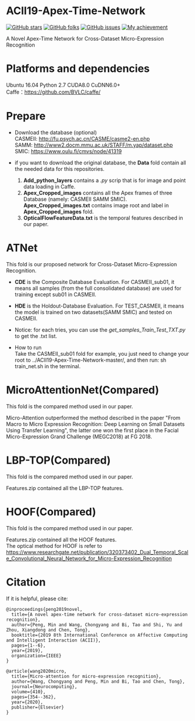 # ACII19-Apex-Time-Network
[![GitHub stars](https://img.shields.io/github/stars/Mvrjustid/ACII19-Apex-Time-Network)](https://github.com/Mvrjustid/ACII19-Apex-Time-Network)
[![GitHub folks](https://img.shields.io/github/forks/Mvrjustid/ACII19-Apex-Time-Network)](https://github.com/Mvrjustid/ACII19-Apex-Time-Network)
[![GitHub issues](https://img.shields.io/github/issues/Mvrjustid/ACII19-Apex-Time-Network)](https://github.com/Mvrjustid/ACII19-Apex-Time-Network/issues)
[![My achievement](https://img.shields.io/badge/Milestone-1st%20ACII-orange)](https://scholar.google.com/citations?user=H7VBxLgAAAAJ&hl=en)

A Novel Apex-Time Network for Cross-Dataset Micro-Expression Recognition
  
  
  
# Platforms and dependencies
Ubuntu 16.04  Python 2.7  CUDA8.0 CuDNN6.0+  
Caffe：https://github.com/BVLC/caffe/
  
  
  
# Prepare
* Download the database (optional)  
  CASMEII: http://fu.psych.ac.cn/CASME/casme2-en.php  
  SAMM: http://www2.docm.mmu.ac.uk/STAFF/m.yap/dataset.php  
  SMIC: https://www.oulu.fi/cmvs/node/41319  
  
* if you want to download the original database, the **Data** fold contain all the needed data for this repositories.  
  1. **Add_python_layers** contains a *.py* scrip that is for image and point data loading in Caffe.  
  2. **Apex_Cropped_images** contains all the Apex frames of three Database (namely: CASMEII   SAMM   SMIC).                  **Apex_Cropped_images.txt** contains image root and label in **Apex_Cropped_images** fold.  
  3. **OpticalFlowFeatureData.txt** is the temporal features described in our paper.  
    
  
  
# ATNet
This fold is our proposed network for Cross-Dataset Micro-Expression Recognition.  
  
* **CDE** is the Composite Database Evaluation. For CASMEII_sub01, it means all samples (from the full consolidated database) are used for training except sub01 in CASMEII.  
  
* **HDE** is the Holdout-Database Evaluation. For TEST_CASMEII, it means the model is trained on two datasets(SAMM SMIC) and tested on CASMEII.  

* Notice: for each tries, you can use the *get_samples_Train_Test_TXT.py* to get the .txt list.
  
* How to run  
Take the CASMEII_sub01 fold for example, you just need to change your root to ../ACII19-Apex-Time-Network-master/, and then run: 
sh train_net.sh 
in the terminal.  
  
  
# MicroAttentionNet(Compared)
This fold is the compared method used in our paper.  
  
Micro-Attention outperformed the method described in the paper "From Macro to Micro Expression Recognition: Deep Learning on Small Datasets Using Transfer Learning", the latter one won the first place in the Facial Micro-Expression Grand Challenge (MEGC2018) at FG 2018.
  
  
  
# LBP-TOP(Compared)
This fold is the compared method used in our paper.  
  
Features.zip contained all the LBP-TOP features.   
  
  
# HOOF(Compared)
This fold is the compared method used in our paper.  
  
Features.zip contained all the HOOF features.  
The optical method for HOOF is refer to https://www.researchgate.net/publication/320373402_Dual_Temporal_Scale_Convolutional_Neural_Network_for_Micro-Expression_Recognition
  
  
  
# Citation
  
If it is helpful, please cite:  
```
@inproceedings{peng2019novel,
  title={A novel apex-time network for cross-dataset micro-expression recognition},
  author={Peng, Min and Wang, Chongyang and Bi, Tao and Shi, Yu and Zhou, Xiangdong and Chen, Tong},
  booktitle={2019 8th International Conference on Affective Computing and Intelligent Interaction (ACII)},
  pages={1--6},
  year={2019},
  organization={IEEE}
}
```
```
@article{wang2020micro,
  title={Micro-attention for micro-expression recognition},
  author={Wang, Chongyang and Peng, Min and Bi, Tao and Chen, Tong},
  journal={Neurocomputing},
  volume={410},
  pages={354--362},
  year={2020},
  publisher={Elsevier}
}
```

